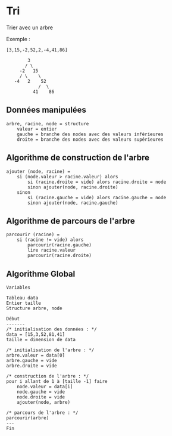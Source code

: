 # Tri

Trier avec un arbre 

Exemple :
```
[3,15,-2,52,2,-4,41,86]

        3
       / \
     -2   15
     / \    \
   -4   2    52
            /  \
          41    86
```
## Données manipulées
```
arbre, racine, node = structure 
	valeur = entier 
	gauche = branche des nodes avec des valeurs inférieures 
	droite = branche des nodes avec des valeurs supérieures
```

## Algorithme de construction de l'arbre
```
ajouter (node, racine) =
	si (node.valeur > racine.valeur) alors
		si (racine.droite = vide) alors racine.droite = node
		sinon ajouter(node, racine.droite)
	sinon
		si (racine.gauche = vide) alors racine.gauche = node
		sinon ajouter(node, racine.gauche)
```

## Algorithme de parcours de l'arbre
```
parcourir (racine) =
	si (racine != vide) alors
		parcourir(racine.gauche)
		lire racine.valeur
		parcourir(racine.droite)
```

## Algorithme Global
```
Variables

Tableau data
Entier taille
Structure arbre, node

Début
-------
/* initialisation des données : */
data = [15,3,52,81,41]
taille = dimension de data

/* initialisation de l'arbre : */
arbre.valeur = data[0]
arbre.gauche = vide
arbre.droite = vide

/* construction de l'arbre : */
pour i allant de 1 à [taille -1] faire
	node.valeur = data[i]
	node.gauche = vide
	node.droite = vide
	ajouter(node, arbre)

/* parcours de l'arbre : */
parcourir(arbre)
---
Fin
```
